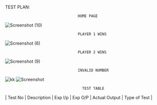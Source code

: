 
TEST PLAN:

                                     HOME PAGE
![Screenshot (10)](https://user-images.githubusercontent.com/89633248/132377474-54b8faec-b269-41a7-9025-40ea688f1576.png)

                                     PLAYER 1 WINS
![Screenshot (6)](https://user-images.githubusercontent.com/89633248/132377817-b48edc35-41c4-4d01-8e4c-03a23b6b9ffa.png)

                                     PLAYER 2 WINS
 ![Screenshot (9)](https://user-images.githubusercontent.com/89633248/132377908-f69c2d17-390e-455d-ab42-47812f305220.png)

                                     INVALID NUMBER
 ![kk](https://user-images.githubusercontent.com/89633248/132378012-41a9852c-fcf7-4d87-ac73-29ea1b2b11da.png)
 ![Screenshot](https://user-images.githubusercontent.com/89633248/132378131-18ad1083-3b2c-4733-8cb0-6e7a154f07e1.png)
 
                                       TEST TABLE
 
|  Test No  |  Description  |  Exp I/p  |  Exp O/P  |  Actual Output  |  Type of Test  |
                              
